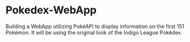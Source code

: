 # Pokedex-WebApp
Building a WebApp utilizing PokéAPI to display information on the first 151 Pokémon. It will be using the original look of the Indigo League Pokédex. 
